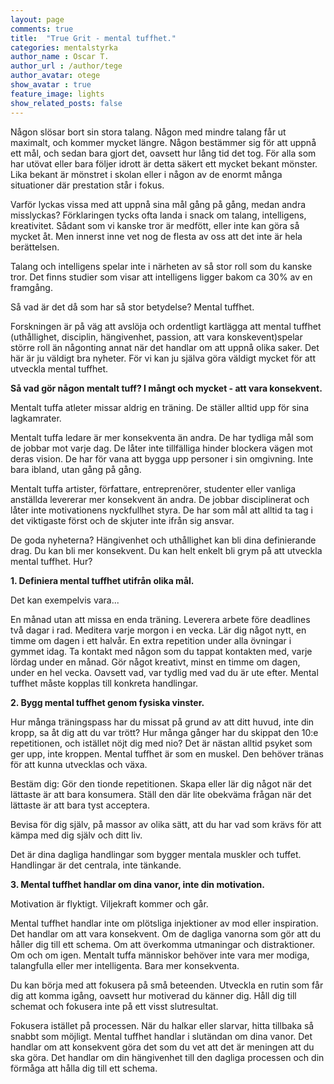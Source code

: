 ```yaml
---
layout: page
comments: true
title:  "True Grit - mental tuffhet."
categories: mentalstyrka
author_name : Oscar T.
author_url : /author/tege
author_avatar: otege
show_avatar : true
feature_image: lights
show_related_posts: false
---
```


Någon slösar bort sin stora talang. Någon med mindre talang får ut maximalt, och kommer mycket längre. Någon bestämmer sig för att 
uppnå ett mål, och sedan bara gjort det, oavsett hur lång tid det tog. För alla som har utövat eller bara följer idrott är detta säkert
ett mycket bekant mönster. Lika bekant är mönstret i skolan eller i någon av de enormt många situationer där prestation står i fokus.

Varför lyckas vissa med att uppnå sina mål gång på gång, medan andra misslyckas? 
Förklaringen tycks ofta landa i snack om talang, intelligens, kreativitet. Sådant som vi kanske tror är medfött, eller inte kan göra så mycket åt. Men innerst inne vet nog de flesta av oss att
det inte är hela berättelsen. 

Talang och intelligens spelar inte i närheten av så stor roll som du kanske tror. Det finns studier som visar att intelligens ligger bakom ca 30% av en framgång. 

Så vad är det då som har så stor betydelse? Mental tuffhet.

Forskningen är på väg att avslöja och ordentligt kartlägga att mental tuffhet (uthållighet, disciplin, hängivenhet, passion, 
att vara konskevent)spelar större roll än någonting annat när det handlar om att uppnå olika saker. Det här är ju väldigt bra nyheter. 
För vi kan ju själva göra väldigt mycket för att utveckla mental tuffhet. 

**Så vad gör någon mentalt tuff? I mångt och mycket - att vara konsekvent.**


Mentalt tuffa atleter missar aldrig en träning. De ställer alltid upp för sina lagkamrater.

Mentalt tuffa ledare är mer konsekventa än andra. De har tydliga mål som de jobbar mot varje dag. De låter inte tillfälliga hinder blockera vägen mot deras vision. De har för vana att bygga upp personer i sin omgivning. Inte bara ibland, 
utan gång på gång.

Mentalt tuffa artister, författare, entreprenörer, studenter eller vanliga anställda levererar mer konsekvent än andra. De jobbar 
disciplinerat och låter inte motivationens nyckfullhet styra.
De har som mål att alltid ta tag i det viktigaste först och de skjuter inte ifrån sig ansvar.


De goda nyheterna? Hängivenhet och uthållighet kan bli dina definierande drag. Du kan bli mer konsekvent. Du kan helt enkelt bli grym 
på att utveckla mental tuffhet. Hur?

**1. Definiera mental tuffhet utifrån olika mål.** 

Det kan exempelvis vara...

En månad utan att missa en enda träning.
Leverera arbete före deadlines två dagar i rad.
Meditera varje morgon i en vecka.
Lär dig något nytt, en timme om dagen i ett halvår.
En extra repetition under alla övningar i gymmet idag.
Ta kontakt med någon som du tappat kontakten med, varje lördag under en månad.
Gör något kreativt, minst en timme om dagen, under en hel vecka.
Oavsett vad, var tydlig med vad du är ute efter. Mental tuffhet måste kopplas till konkreta handlingar.


**2. Bygg mental tuffhet genom fysiska vinster.**

Hur många träningspass har du missat på grund av att ditt huvud, inte din kropp, sa åt dig att du var trött? Hur många gånger har 
du skippat den 10:e repetitionen, och istället nöjt dig med nio? Det är nästan alltid psyket som ger upp, 
inte kroppen. Mental tuffhet är som en muskel. Den behöver tränas för att kunna utvecklas och växa.

Bestäm dig: Gör den tionde repetitionen. Skapa eller lär dig något när det lättaste är att bara konsumera. Ställ den där lite obekväma  frågan när det lättaste är att bara tyst acceptera.

Bevisa för dig själv, på massor av olika sätt, att du har vad som krävs för att kämpa med dig själv och ditt liv.

Det är dina dagliga handlingar som bygger mentala muskler och tuffet. Handlingar är det centrala, inte tänkande.



**3. Mental tuffhet handlar om dina vanor, inte din motivation.**

Motivation är flyktigt. Viljekraft kommer och går.

Mental tuffhet handlar inte om plötsliga injektioner av mod eller inspiration. Det handlar om att vara konsekvent. Om de dagliga 
vanorna som gör att du håller dig till ett schema. Om att överkomma utmaningar och distraktioner. Om och om igen.
Mentalt tuffa människor behöver inte vara mer modiga, talangfulla eller mer intelligenta. Bara mer konsekventa. 

Du kan börja med att fokusera på små beteenden.
Utveckla en rutin som får dig att komma igång, oavsett hur motiverad du känner dig.
Håll dig till schemat och fokusera inte på ett visst slutresultat.

Fokusera istället på processen.
När du halkar eller slarvar, hitta tillbaka så snabbt som möjligt.
Mental tuffhet handlar i slutändan om dina vanor. Det handlar om att konsekvent göra det som du vet att det är meningen att du ska göra. 
Det handlar om din hängivenhet till den dagliga
processen och din förmåga att hålla dig till ett schema.
